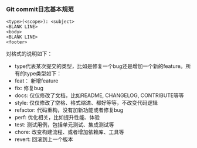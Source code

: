 ### Git commit日志基本规范

```properties
<type>(<scope>): <subject>
<BLANK LINE>
<body>
<BLANK LINE>
<footer>
```

对格式的说明如下：

- type代表某次提交的类型，比如是修复一个bug还是增加一个新的feature。所有的type类型如下：
- feat： 新增feature
- fix: 修复bug
- docs: 仅仅修改了文档，比如README, CHANGELOG, CONTRIBUTE等等
- style: 仅仅修改了空格、格式缩进、都好等等，不改变代码逻辑
- refactor: 代码重构，没有加新功能或者修复bug 
- perf: 优化相关，比如提升性能、体验
- test: 测试用例，包括单元测试、集成测试等
- chore: 改变构建流程、或者增加依赖库、工具等
- revert: 回滚到上一个版本

